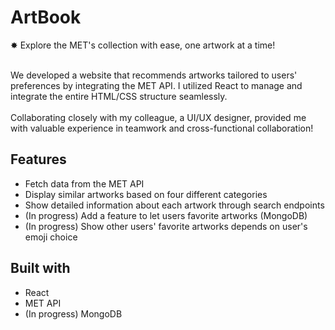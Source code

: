 # ArtBook

✸ Explore the MET's collection with ease, one artwork at a time!<br><br>

We developed a website that recommends artworks tailored to users' preferences by integrating the MET API. I utilized React to manage and integrate the entire HTML/CSS structure seamlessly.<br><br>
Collaborating closely with my colleague, a UI/UX designer, provided me with valuable experience in teamwork and cross-functional collaboration!

## Features
- Fetch data from the MET API
- Display similar artworks based on four different categories
- Show detailed information about each artwork through search endpoints
- (In progress) Add a feature to let users favorite artworks (MongoDB)
- (In progress) Show other users' favorite artworks depends on user's emoji choice

## Built with
- React
- MET API
- (In progress) MongoDB
